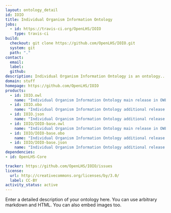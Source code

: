 ```yaml
---
layout: ontology_detail
id: IOIO
title: Individual Organism Information Ontology
jobs:
  - id: https://travis-ci.org/OpenLHS/IOIO
    type: travis-ci
build:
  checkout: git clone https://github.com/OpenLHS/IOIO.git
  system: git
  path: "."
contact:
  email: 
  label: 
  github: 
description: Individual Organism Information Ontology is an ontology...
domain: stuff
homepage: https://github.com/OpenLHS/IOIO
products:
  - id: IOIO.owl
    name: "Individual Organism Information Ontology main release in OWL format"
  - id: IOIO.obo
    name: "Individual Organism Information Ontology additional release in OBO format"
  - id: IOIO.json
    name: "Individual Organism Information Ontology additional release in OBOJSon format"
  - id: IOIO/IOIO-base.owl
    name: "Individual Organism Information Ontology main release in OWL format"
  - id: IOIO/IOIO-base.obo
    name: "Individual Organism Information Ontology additional release in OBO format"
  - id: IOIO/IOIO-base.json
    name: "Individual Organism Information Ontology additional release in OBOJSon format"
dependencies:
- id: OpenLHS-Core

tracker: https://github.com/OpenLHS/IOIO/issues
license:
  url: http://creativecommons.org/licenses/by/3.0/
  label: CC-BY
activity_status: active
---
```


Enter a detailed description of your ontology here. You can use arbitrary markdown and HTML.
You can also embed images too.


